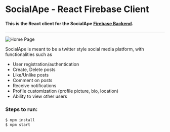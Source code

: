# SocialApe - React Firebase Client
#### This is the React client for the SocialApe [Firebase Backend](https://github.com/JyotinderSingh/SocialApe-Firebase-Functions).
---

![Home Page](https://i.imgur.com/akm6uk5.png)

SocialApe is meant to be a twitter style social media platform, with functionalities such as
- User registration/authentication
- Create, Delete posts
- Like/Unlike posts
- Comment on posts
- Receive notifications
- Profile customization (profile picture, bio, location)
- Ability to view other users


### Steps to run:
```sh
$ npm install
$ npm start
```
